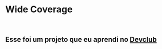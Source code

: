 <h1>Wide Coverage</h1>
<br>
<h2>Esse foi um projeto que eu aprendi no <a href="https://aulas.devclub.com.br/courses?showcase=2">Devclub</a></h2>
